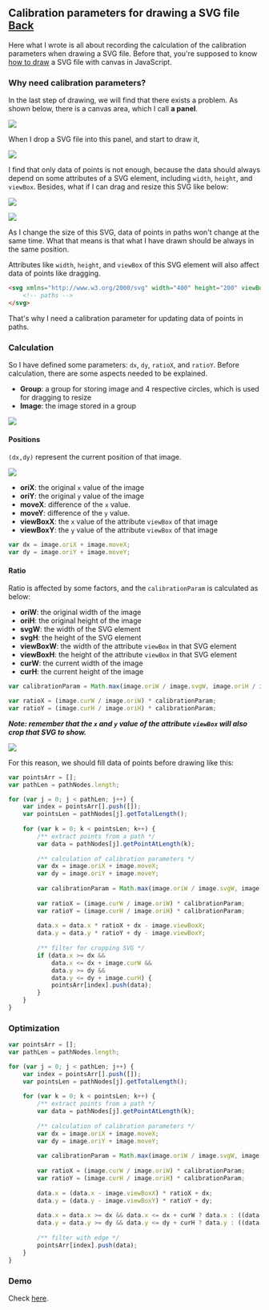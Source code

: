 ## Calibration parameters for drawing a SVG file [Back](./../SVG.md)

Here what I wrote is all about recording the calculation of the calibration parameters when drawing a SVG file. Before that, you're supposed to know [how to draw](./../../canvas/drawing_a_svg/drawing_a_svg.md) a SVG file with canvas in JavaScript.

### Why need calibration parameters?

In the last step of drawing, we will find that there exists a problem. As shown below, there is a canvas area, which I call **a panel**.

![](./panel.png)

When I drop a SVG file into this panel, and start to draw it,

![](./example.svg)

I find that only data of points is not enough, because the data should always depend on some attributes of a SVG element, including `width`, `height`, and `viewBox`. Besides, what if I can drag and resize this SVG like below:

![](./resize_svg1.png)

![](./resize_svg2.png)

As I change the size of this SVG, data of points in paths won't change at the same time. What that means is that what I have drawn should be always in the same position.

Attributes like `width`, `height`, and `viewBox` of this SVG element will also affect data of points like dragging.

```html
<svg xmlns="http://www.w3.org/2000/svg" width="400" height="200" viewBox="0 0 200 200">
    <!-- paths -->
</svg>
```

That's why I need a calibration parameter for updating data of points in paths.

### Calculation

So I have defined some parameters: `dx`, `dy`, `ratioX`, and `ratioY`. Before calculation, there are some aspects needed to be explained.

- **Group**: a group for storing image and 4 respective circles, which is used for dragging to resize
- **Image**: the image stored in a group

![](./1.png)


#### Positions

`(dx,dy)` represent the current position of that image.

![](./2.png)

- **oriX**: the original `x` value of the image
- **oriY**: the original `y` value of the image
- **moveX**: difference of the `x` value.
- **moveY**: difference of the `y` value.
- **viewBoxX**: the `x` value of the attribute `viewBox` of that image
- **viewBoxY**: the `y` value of the attribute `viewBox` of that image

```js
var dx = image.oriX + image.moveX;
var dy = image.oriY + image.moveY;
```

#### Ratio

Ratio is affected by some factors, and the `calibrationParam` is calculated as below:

- **oriW**: the original width of the image
- **oriH**: the original height of the image
- **svgW**: the width of the SVG element
- **svgH**: the height of the SVG element
- **viewBoxW**: the width of the attribute `viewBox` in that SVG element
- **viewBoxH**: the height of the attribute `viewBox` in that SVG element
- **curW**: the current width of the image
- **curH**: the current height of the image

```js
var calibrationParam = Math.max(image.oriW / image.svgW, image.oriH / image.svgH) * Math.min(image.svgW / image.viewBoxW, image.svgH / image.viewBoxH);

var ratioX = (image.curW / image.oriW) * calibrationParam;
var ratioY = (image.curH / image.oriH) * calibrationParam;
```

***Note: remember that the `x` and `y` value of the attribute `viewBox` will also crop that SVG to show.***

![](./3.png)

For this reason, we should fill data of points before drawing like this:

```js
var pointsArr = [];
var pathLen = pathNodes.length;

for (var j = 0; j < pathLen; j++) {
    var index = pointsArr[].push([]);
    var pointsLen = pathNodes[j].getTotalLength();
    
    for (var k = 0; k < pointsLen; k++) {
        /** extract points from a path */
        var data = pathNodes[j].getPointAtLength(k);
    
        /** calculation of calibration parameters */
        var dx = image.oriX + image.moveX;
        var dy = image.oriY + image.moveY;
        
        var calibrationParam = Math.max(image.oriW / image.svgW, image.oriH / image.svgH) * Math.min(image.svgW / image.viewBoxW, image.svgH / image.viewBoxH);
        
        var ratioX = (image.curW / image.oriW) * calibrationParam;
        var ratioY = (image.curH / image.oriH) * calibrationParam;
    
        data.x = data.x * ratioX + dx - image.viewBoxX;
		data.y = data.y * ratioY + dy - image.viewBoxY;
        
        /** filter for cropping SVG */
        if (data.x >= dx &&
            data.x <= dx + image.curW &&
            data.y >= dy &&
            data.y <= dy + image.curH) {
            pointsArr[index].push(data);
        }
    }
}
```

### Optimization

```js
var pointsArr = [];
var pathLen = pathNodes.length;

for (var j = 0; j < pathLen; j++) {
    var index = pointsArr[].push([]);
    var pointsLen = pathNodes[j].getTotalLength();
    
    for (var k = 0; k < pointsLen; k++) {
        /** extract points from a path */
        var data = pathNodes[j].getPointAtLength(k);
    
        /** calculation of calibration parameters */
        var dx = image.oriX + image.moveX;
        var dy = image.oriY + image.moveY;
        
        var calibrationParam = Math.max(image.oriW / image.svgW, image.oriH / image.svgH) * Math.min(image.svgW / image.viewBoxW, image.svgH / image.viewBoxH);
        
        var ratioX = (image.curW / image.oriW) * calibrationParam;
        var ratioY = (image.curH / image.oriH) * calibrationParam;
    
        data.x = (data.x - image.viewBoxX) * ratioX + dx;
		data.y = (data.y - image.viewBoxY) * ratioY + dy;
        
        data.x = data.x >= dx && data.x <= dx + curW ? data.x : ((data.x < dx) ? dx : dx + curW);
		data.y = data.y >= dy && data.y <= dy + curH ? data.y : ((data.y < dy) ? dy : dy + curH);
        
        /** filter with edge */
        pointsArr[index].push(data);
    }
}
```

### Demo

Check [here](http://draw.soundtooth.cn/).

